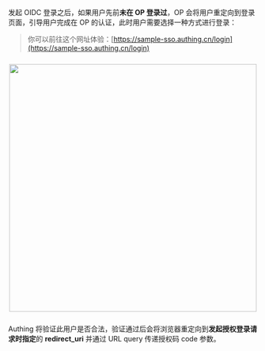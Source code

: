 <IntegrationDetailCard title="跳转到 Authing 进行认证">

发起 OIDC 登录之后，如果用户先前**未在 OP 登录过**，OP 会将用户重定向到登录页面，引导用户完成在 OP 的认证，此时用户需要选择一种方式进行登录：

> 你可以前往这个网址体验：[https://sample-sso.authing.cn/login](https://sample-sso.authing.cn/login)

<img src="https://cdn.authing.cn/blog/20200927203336.png" width="500" style="margin: 24px auto; display: block;" />

Authing 将验证此用户是否合法，验证通过后会将浏览器重定向到**发起授权登录请求时指定**的 **redirect_uri** 并通过 URL query 传递授权码 code 参数。

</IntegrationDetailCard>